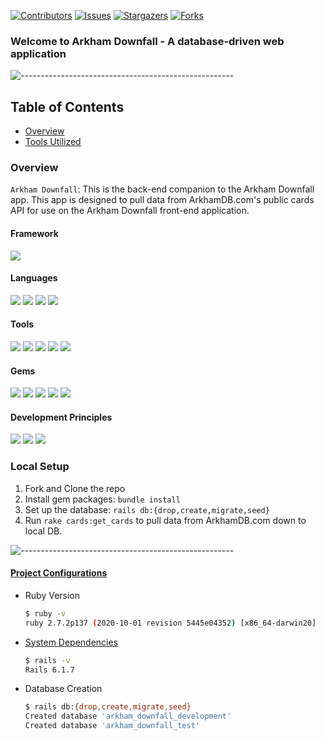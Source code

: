 
[![Contributors][contributors-shield]][contributors-url] [![Issues][issues-shield]][issues-url] [![Stargazers][stars-shield]][stars-url] [![Forks][forks-shield]][forks-url]

### Welcome to Arkham Downfall - A database-driven web application

![-----------------------------------------------------](https://raw.githubusercontent.com/andreasbm/readme/master/assets/lines/rainbow.png)

## Table of Contents

- [Overview](#overview)
- [Tools Utilized](#framework)


### Overview

`Arkham Downfall`: This is the back-end companion to the Arkham Downfall app. This app is designed to pull data from ArkhamDB.com's public cards API for use on the Arkham Downfall front-end application.


#### Framework
<p>
  <img src="https://img.shields.io/badge/Ruby%20On%20Rails-b81818.svg?&style=flat&logo=rubyonrails&logoColor=white" />
</p>

#### Languages
<p>
  <img src="https://img.shields.io/badge/Ruby-CC0000.svg?&style=flaste&logo=ruby&logoColor=white" />
  <img src="https://img.shields.io/badge/ActiveRecord-CC0000.svg?&style=flaste&logo=rubyonrails&logoColor=white" />
  <img src="https://img.shields.io/badge/HTML5-0EB201.svg?&style=flaste&logo=html5&logoColor=white" />
  <img src="https://img.shields.io/badge/CSS3-1572B6.svg?&style=flaste&logo=css3&logoColor=white" />
</p>

#### Tools
<p>
  <img src="https://img.shields.io/badge/visualstudiocode-blue.svg?logo=visual-studio-code" />
  <img src="https://img.shields.io/badge/Git-F05032.svg?&style=flaste&logo=git&logoColor=white" />
  <img src="https://img.shields.io/badge/GitHub-181717.svg?&style=flaste&logo=github&logoColor=white" />
  <img src="https://img.shields.io/badge/Postman-FF6E4F.svg?&style=flat&logo=postman&logoColor=white" />
  <img src="https://img.shields.io/badge/PostgreSQL-4169E1.svg?&style=flaste&logo=postgresql&logoColor=white" />
</p>

#### Gems
<p>
  <img src="https://img.shields.io/badge/rspec--rails-b81818.svg?&style=flaste&logo=rubygems&logoColor=white" />
  <img src="https://img.shields.io/badge/pry-b81818.svg?&style=flaste&logo=rubygems&logoColor=white" />  
  <img src="https://img.shields.io/badge/shoulda--matchers-b81818.svg?&style=flaste&logo=rubygems&logoColor=white" />
  <img src="https://img.shields.io/badge/capybara-b81818.svg?&style=flaste&logo=rubygems&logoColor=white" />
  <img src="https://img.shields.io/badge/faraday-b81818.svg?&style=flaste&logo=rubygems&logoColor=white" />
</p>
 
#### Development Principles
<p>
  <img src="https://img.shields.io/badge/OOP-b81818.svg?&style=flaste&logo=OOP&logoColor=white" />
  <img src="https://img.shields.io/badge/TDD-b87818.svg?&style=flaste&logo=TDD&logoColor=white" />
  <img src="https://img.shields.io/badge/REST-33b818.svg?&style=flaste&logo=REST&logoColor=white" />  
</p>

<!-- MARKDOWN LINKS & IMAGES -->

[contributors-shield]: https://img.shields.io/github/contributors/danembb/arkham_downfall.svg?style=flat
[contributors-url]: https://github.com/danembb/arkham_downfall/graphs/contributors
[forks-shield]: https://img.shields.io/github/forks/danembb/arkham_downfall.svg?style=flat
[forks-url]: https://github.com/danembb/arkham_downfall/network/members
[stars-shield]: https://img.shields.io/github/stars/danembb/arkham_downfall.svg?style=flat
[stars-url]: https://github.com/danembb/arkham_downfall/stargazers
[issues-shield]: https://img.shields.io/github/issues/danembb/arkham_downfall.svg?style=flat
[issues-url]: https://github.com/danembb/arkham_downfall/issues

### Local Setup

1. Fork and Clone the repo
2. Install gem packages: `bundle install`
3. Set up the database: `rails db:{drop,create,migrate,seed}`
4. Run `rake cards:get_cards` to pull data from ArkhamDB.com down to local DB. 


![-----------------------------------------------------](https://raw.githubusercontent.com/andreasbm/readme/master/assets/lines/rainbow.png)


#### <ins>Project Configurations</ins>

* Ruby Version
    ```bash
    $ ruby -v
    ruby 2.7.2p137 (2020-10-01 revision 5445e04352) [x86_64-darwin20]
    ```

* [System Dependencies](https://github.com/Bhjones45/tikiarte_be/blob/main/Gemfile)
    ```bash
    $ rails -v
    Rails 6.1.7
    ```

* Database Creation
    ```bash
    $ rails db:{drop,create,migrate,seed}
    Created database 'arkham_downfall_development'
    Created database 'arkham_downfall_test'
    ```
